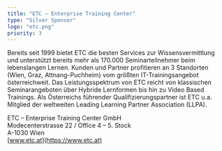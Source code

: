 ```yaml
---
title: "ETC – Enterprise Training Center"
type: "Silver Sponsor"
logo: "etc.png"
priority: 3
---
```


Bereits seit 1999 bietet ETC die besten Services zur Wissensvermittlung und unterstützt bereits mehr als 170.000 Seminarteilnehmer beim lebenslangen Lernen. Kunden und Partner profitieren an 3 Standorten (Wien, Graz, Attnang-Puchheim) vom größten IT-Trainingsangebot österreichweit. Das Leistungsspektrum von ETC reicht von klassischen Seminarangeboten über Hybride Lernformen bis hin zu Video Based Trainings. Als Österreichs führender Qualifizierungspartner ist ETC u.a. Mitglied der weltweiten Leading Learning Partner Association (LLPA). 

ETC – Enterprise Training Center GmbH  
Modecenterstrasse 22 / Office 4 – 5. Stock  
A-1030 Wien  
[www.etc.at](https://www.etc.at)